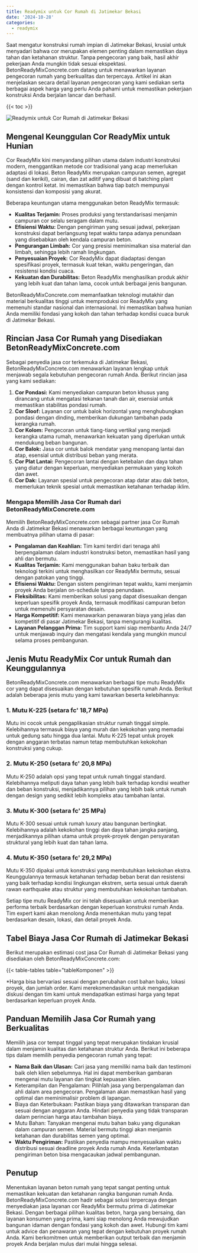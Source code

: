 ```yaml
---
title: Readymix untuk Cor Rumah di Jatimekar Bekasi
date: '2024-10-28'
categories:
  - readymix
---
```


Saat mengatur konstruksi rumah impian di Jatimekar Bekasi, krusial untuk menyadari bahwa cor merupakan elemen penting dalam memastikan daya tahan dan ketahanan struktur. Tanpa pengecoran yang baik, hasil akhir pekerjaan Anda mungkin tidak sesuai ekspektasi. BetonReadyMixConcrete.com datang untuk menawarkan layanan pengecoran rumah yang berkualitas dan terpercaya. Artikel ini akan menjelaskan secara detail layanan pengecoran yang kami sediakan serta berbagai aspek harga yang perlu Anda pahami untuk memastikan pekerjaan konstruksi Anda berjalan lancar dan berhasil.

{{< toc >}}

![Readymix untuk Cor Rumah di Jatimekar Bekasi](https://betoncor8.github.io/cor/harga-beton-readymix-concrete%20(40).png)

## Mengenal Keunggulan Cor ReadyMix untuk Hunian

Cor ReadyMix kini menyandang pilihan utama dalam industri konstruksi modern, menggantikan metode cor tradisional yang acap memerlukan adaptasi di lokasi. Beton ReadyMix merupakan campuran semen, agregat (sand dan kerikil), cairan, dan zat aditif yang dibuat di batching plant dengan kontrol ketat. Ini memastikan bahwa tiap batch mempunyai konsistensi dan komposisi yang akurat.

Beberapa keuntungan utama menggunakan beton ReadyMix termasuk:

- **Kualitas Terjamin:** Proses produksi yang terstandarisasi menjamin campuran cor selalu seragam dalam mutu.
- **Efisiensi Waktu:** Dengan pengiriman yang sesuai jadwal, pekerjaan konstruksi dapat berlangsung tepat waktu tanpa adanya penundaan yang disebabkan oleh kendala campuran beton.
- **Pengurangan Limbah:** Cor yang presisi meminimalkan sisa material dan limbah, sehingga lebih ramah lingkungan.
- **Penyesuaian Proyek:** Cor ReadyMix dapat diadaptasi dengan spesifikasi proyek, termasuk kuat tekan, waktu pengeringan, dan resistensi kondisi cuaca.
- **Kekuatan dan Durabilitas:** Beton ReadyMix menghasilkan produk akhir yang lebih kuat dan tahan lama, cocok untuk berbagai jenis bangunan.

BetonReadyMixConcrete.com memanfaatkan teknologi mutakhir dan material berkualitas tinggi untuk memproduksi cor ReadyMix yang memenuhi standar nasional dan internasional. Ini memastikan bahwa hunian Anda memiliki fondasi yang kokoh dan tahan terhadap kondisi cuaca buruk di Jatimekar Bekasi.

## Rincian Jasa Cor Rumah yang Disediakan BetonReadyMixConcrete.com

Sebagai penyedia jasa cor terkemuka di Jatimekar Bekasi, BetonReadyMixConcrete.com menawarkan layanan lengkap untuk menjawab segala kebutuhan pengecoran rumah Anda. Berikut rincian jasa yang kami sediakan:

1. **Cor Pondasi:** Kami menyediakan campuran beton khusus yang dirancang untuk mengatasi tekanan tanah dan air, esensial untuk memastikan stabilitas pondasi rumah.
2. **Cor Sloof:** Layanan cor untuk balok horizontal yang menghubungkan pondasi dengan dinding, memberikan dukungan tambahan pada kerangka rumah.
3. **Cor Kolom:** Pengecoran untuk tiang-tiang vertikal yang menjadi kerangka utama rumah, menawarkan kekuatan yang diperlukan untuk mendukung beban bangunan.
4. **Cor Balok:** Jasa cor untuk balok mendatar yang menopang lantai dan atap, esensial untuk distribusi beban yang merata.
5. **Cor Plat Lantai:** Pengecoran lantai dengan ketebalan dan daya tahan yang diatur dengan keperluan, menyediakan permukaan yang kokoh dan awet.
6. **Cor Dak:** Layanan spesial untuk pengecoran atap datar atau dak beton, memerlukan teknik spesial untuk memastikan ketahanan terhadap iklim.

### Mengapa Memilih Jasa Cor Rumah dari BetonReadyMixConcrete.com

Memilih BetonReadyMixConcrete.com sebagai partner jasa Cor Rumah Anda di Jatimekar Bekasi menawarkan berbagai keuntungan yang membuatnya pilihan utama di pasar:

- **Pengalaman dan Keahlian:** Tim kami terdiri dari tenaga ahli berpengalaman dalam industri konstruksi beton, memastikan hasil yang ahli dan bermutu.
- **Kualitas Terjamin:** Kami menggunakan bahan baku terbaik dan teknologi terkini untuk menghasilkan cor ReadyMix bermutu, sesuai dengan patokan yang tinggi.
- **Efisiensi Waktu:** Dengan sistem pengiriman tepat waktu, kami menjamin proyek Anda berjalan on-schedule tanpa penundaan.
- **Fleksibilitas:** Kami memberikan solusi yang dapat disesuaikan dengan keperluan spesifik proyek Anda, termasuk modifikasi campuran beton untuk memenuhi persyaratan desain.
- **Harga Kompetitif:** Kami menawarkan penawaran biaya yang jelas dan kompetitif di pasar Jatimekar Bekasi, tanpa mengurangi kualitas.
- **Layanan Pelanggan Prima:** Tim support kami siap membantu Anda 24/7 untuk menjawab inquiry dan mengatasi kendala yang mungkin muncul selama proses pembangunan.

## Jenis Mutu ReadyMix Cor untuk Rumah dan Keunggulannya

BetonReadyMixConcrete.com menawarkan berbagai tipe mutu ReadyMix cor yang dapat disesuaikan dengan kebutuhan spesifik rumah Anda. Berikut adalah beberapa jenis mutu yang kami tawarkan beserta kelebihannya:

### 1\. Mutu K-225 (setara fc' 18,7 MPa)

Mutu ini cocok untuk pengaplikasian struktur rumah tinggal simple. Kelebihannya termasuk biaya yang murah dan kekokohan yang memadai untuk gedung satu hingga dua lantai. Mutu K-225 tepat untuk proyek dengan anggaran terbatas namun tetap membutuhkan kekokohan konstruksi yang cukup.

### 2\. Mutu K-250 (setara fc' 20,8 MPa)

Mutu K-250 adalah opsi yang tepat untuk rumah tinggal standard. Kelebihannya meliputi daya tahan yang lebih baik terhadap kondisi weather dan beban konstruksi, menjadikannya pilihan yang lebih baik untuk rumah dengan design yang sedikit lebih kompleks atau tambahan lantai.

### 3\. Mutu K-300 (setara fc' 25 MPa)

Mutu K-300 sesuai untuk rumah luxury atau bangunan bertingkat. Kelebihannya adalah kekokohan tinggi dan daya tahan jangka panjang, menjadikannya pilihan utama untuk proyek-proyek dengan persyaratan struktural yang lebih kuat dan tahan lama.

### 4\. Mutu K-350 (setara fc' 29,2 MPa)

Mutu K-350 dipakai untuk konstruksi yang membutuhkan kekokohan ekstra. Keunggulannya termasuk ketahanan terhadap beban berat dan resistensi yang baik terhadap kondisi lingkungan ekstrem, serta sesuai untuk daerah rawan earthquake atau struktur yang membutuhkan kekokohan tambahan.

Setiap tipe mutu ReadyMix cor ini telah disesuaikan untuk memberikan performa terbaik berdasarkan dengan keperluan konstruksi rumah Anda. Tim expert kami akan menolong Anda menentukan mutu yang tepat berdasarkan desain, lokasi, dan detail proyek Anda.

## Tabel Biaya Jasa Cor Rumah di Jatimekar Bekasi

Berikut merupakan estimasi cost jasa Cor Rumah di Jatimekar Bekasi yang disediakan oleh BetonReadyMixConcrete.com:

{{< table-tables table="tableKomponen" >}}

\*Harga bisa bervariasi sesuai dengan perubahan cost bahan baku, lokasi proyek, dan jumlah order. Kami merekomendasikan untuk mengadakan diskusi dengan tim kami untuk mendapatkan estimasi harga yang tepat berdasarkan keperluan proyek Anda.

## Panduan Memilih Jasa Cor Rumah yang Berkualitas

Memilih jasa cor tempat tinggal yang tepat merupakan tindakan krusial dalam menjamin kualitas dan ketahanan struktur Anda. Berikut ini beberapa tips dalam memilih penyedia pengecoran rumah yang tepat:

- **Nama Baik dan Ulasan:** Cari jasa yang memiliki nama baik dan testimoni baik oleh klien sebelumnya. Hal ini dapat memberikan gambaran mengenai mutu layanan dan tingkat kepuasan klien.
- Keterampilan dan Pengalaman: Pilihlah jasa yang berpengalaman dan ahli dalam area pengecoran. Pengalaman akan memastikan hasil yang optimal dan meminimalisir problem di lapangan.
- Biaya dan Keterbukaan: Pastikan biaya yang ditawarkan transparan dan sesuai dengan anggaran Anda. Hindari penyedia yang tidak transparan dalam perincian harga atau tambahan biaya.
- Mutu Bahan: Tanyakan mengenai mutu bahan baku yang digunakan dalam campuran semen. Material bermutu tinggi akan menjamin ketahanan dan durabilitas semen yang optimal.
- **Waktu Pengiriman:** Pastikan penyedia mampu menyesuaikan waktu distribusi sesuai deadline proyek Anda rumah Anda. Keterlambatan pengiriman beton bisa mengacaukan jadwal pembangunan.

## Penutup

Menentukan layanan beton rumah yang tepat sangat penting untuk memastikan kekuatan dan ketahanan rangka bangunan rumah Anda. BetonReadyMixConcrete.com hadir sebagai solusi terpercaya dengan menyediakan jasa layanan cor ReadyMix bermutu prima di Jatimekar Bekasi. Dengan berbagai pilihan kualitas beton, harga yang bersaing, dan layanan konsumen yang prima, kami siap menolong Anda mewujudkan bangunan idaman dengan fondasi yang kokoh dan awet. Hubungi tim kami untuk advice dan penawaran yang tepat dengan kebutuhan proyek rumah Anda. Kami berkomitmen untuk memberikan output terbaik dan menjamin proyek Anda berjalan mulus dari mulai hingga selesai.
